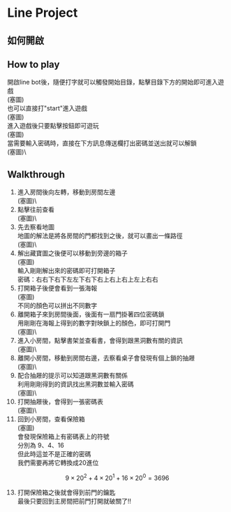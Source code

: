 # Line Project
## 如何開啟
## How to play
開啟line bot後，隨便打字就可以觸發開始目錄，點擊目錄下方的開始即可進入遊戲\
(塞圖)\
也可以直接打"start"進入遊戲\
(塞圖)\
進入遊戲後只要點擊按鈕即可遊玩\
(塞圖)\
當需要輸入密碼時，直接在下方訊息傳送欄打出密碼並送出就可以解鎖\
(塞圖)\
## Walkthrough
1. 進入房間後向左轉，移動到房間左邊\
(塞圖)\
3. 點擊往前查看\
(塞圖)\
4. 先去察看地圖\
地圖的解法是將各房間的門都找到之後，就可以畫出一條路徑\
(塞圖)\
5. 解出藏寶圖之後便可以移動到旁邊的箱子\
(塞圖)\
輸入剛剛解出來的密碼即可打開箱子\
密碼：右右下右下左左下右下右上右上右上左上右右
6. 打開箱子後便會看到一張海報\
(塞圖)\
不同的顏色可以拼出不同數字
7. 離開箱子來到房間後面，後面有一扇門掛著四位密碼鎖\
用剛剛在海報上得到的數字對映鎖上的顏色，即可打開門\
(塞圖)\
8. 進入小房間，點擊書架並查看書，會得到跟黑洞數有關的資訊\
(塞圖)\
9. 離開小房間，移動到房間右邊，去察看桌子會發現有個上鎖的抽屜\
(塞圖)\
10. 配合抽屜的提示可以知道跟黑洞數有關係\
利用剛剛得到的資訊找出黑洞數並輸入密碼\
(塞圖)\
11. 打開抽屜後，會得到一張密碼表\
(塞圖)\
12. 回到小房間，查看保險箱\
(塞圖)\
會發現保險箱上有密碼表上的符號\
分別為 9、4、16\
但此時這並不是正確的密碼\
我們需要再將它轉換成20進位
```math
9\times 20^2 + 4\times 20^1 + 16\times 20^0 = 3696
```
13. 打開保險箱之後就會得到前門的鑰匙\
最後只要回到主房間把前門打開就破關了!!
